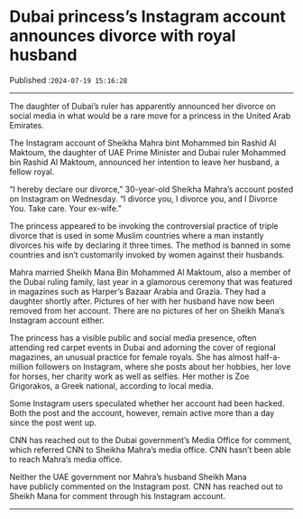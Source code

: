 # Dubai princess’s Instagram account announces divorce with royal husband

Published :`2024-07-19 15:16:28`

---

The daughter of Dubai’s ruler has apparently announced her divorce on social media in what would be a rare move for a princess in the United Arab Emirates.

The Instagram account of Sheikha Mahra bint Mohammed bin Rashid Al Maktoum, the daughter of UAE Prime Minister and Dubai ruler Mohammed bin Rashid Al Maktoum, announced her intention to leave her husband, a fellow royal.

“I hereby declare our divorce,” 30-year-old Sheikha Mahra’s account posted on Instagram on Wednesday. “I divorce you, I divorce you, and I Divorce You. Take care. Your ex-wife.”

The princess appeared to be invoking the controversial practice of triple divorce that is used in some Muslim countries where a man instantly divorces his wife by declaring it three times. The method is banned in some countries and isn’t customarily invoked by women against their husbands.

Mahra married Sheikh Mana Bin Mohammed Al Maktoum, also a member of the Dubai ruling family, last year in a glamorous ceremony that was featured in magazines such as Harper’s Bazaar Arabia and Grazia. They had a daughter shortly after. Pictures of her with her husband have now been removed from her account. There are no pictures of her on Sheikh Mana’s Instagram account either.

The princess has a visible public and social media presence, often attending red carpet events in Dubai and adorning the cover of regional magazines, an unusual practice for female royals. She has almost half-a-million followers on Instagram, where she posts about her hobbies, her love for horses, her charity work as well as selfies. Her mother is Zoe Grigorakos, a Greek national, according to local media.

Some Instagram users speculated whether her account had been hacked. Both the post and the account, however, remain active more than a day since the post went up.

CNN has reached out to the Dubai government’s Media Office for comment, which referred CNN to Sheikha Mahra’s media office. CNN hasn’t been able to reach Mahra’s media office.

Neither the UAE government nor Mahra’s husband Sheikh Mana have publicly commented on the Instagram post. CNN has reached out to Sheikh Mana for comment through his Instagram account.

---

